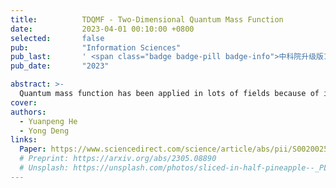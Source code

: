 ```yaml
---
title:          TDQMF - Two-Dimensional Quantum Mass Function
date:           2023-04-01 00:10:00 +0800
selected:       false
pub:            "Information Sciences"
pub_last:       ' <span class="badge badge-pill badge-info">中科院升级版1区</span> <span class="badge badge-pill badge-custom badge-warning">CCF B</span>'
pub_date:       "2023"

abstract: >-
  Quantum mass function has been applied in lots of fields because of its efficiency and validity of managing uncertainties in the form of quantum which can be regarded as an extension of classical Dempster-Shafer (DS) evidence theory. However, how to handle uncertainties in the form of quantum is still an open issue. In this paper, a new method is proposed to dispose uncertain quantum information, which is called two-dimensional quantum mass function (TDQMF). A TDQMF is consist of two elements, T=(Q 1, Q 2), both of the Q s are quantum mass functions, in which the Q 2 is an indicator of the reliability on Q 1. More flexibility and effectiveness are offered in handling uncertainty in the field of quantum by the proposed method compared with original quantum mass function. Besides, some numerical examples are provided and some practical applications are given to verify its correctness and validity.
cover:       
authors:
  - Yuanpeng He
  - Yong Deng
links:
  Paper: https://www.sciencedirect.com/science/article/abs/pii/S0020025522013238
  # Preprint: https://arxiv.org/abs/2305.08890
  # Unsplash: https://unsplash.com/photos/sliced-in-half-pineapple--_PLJZmHZzk
---
```

